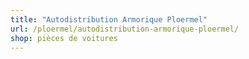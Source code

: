 ```yaml
---
title: "Autodistribution Armorique Ploermel"
url: /ploermel/autodistribution-armorique-ploermel/
shop: pièces de voitures
---
```

